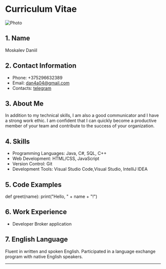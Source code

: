 # Curriculum Vitae

![Photo](https://pbs.twimg.com/media/FHpJ7ccXIAACY2i.jpg)

## 1. Name
Moskalev Daniil

## 2. Contact Information
- Phone: +375296632389
- Email: dan4a04@gmail.com
- Contacts: [telegram](https://t.me/sf)

## 3. About Me
In addition to my technical skills, I am also a good communicator and I have a strong work ethic. I am confident that I can quickly become a productive member of your team and contribute to the success of your organization.
## 4. Skills
- Programming Languages: Java, C#, SQL, C++
- Web Development: HTML/CSS, JavaScript
- Version Control: Git
- Development Tools: Visual Studio Code,Visual Studio, IntelliJ IDEA

## 5. Code Examples
def greet(name):
    print("Hello, " + name + "!")
## 6. Work Experience
- Developer Broker application

## 7. English Language
Fluent in written and spoken English.
Participated in a language exchange program with native English speakers.


---
